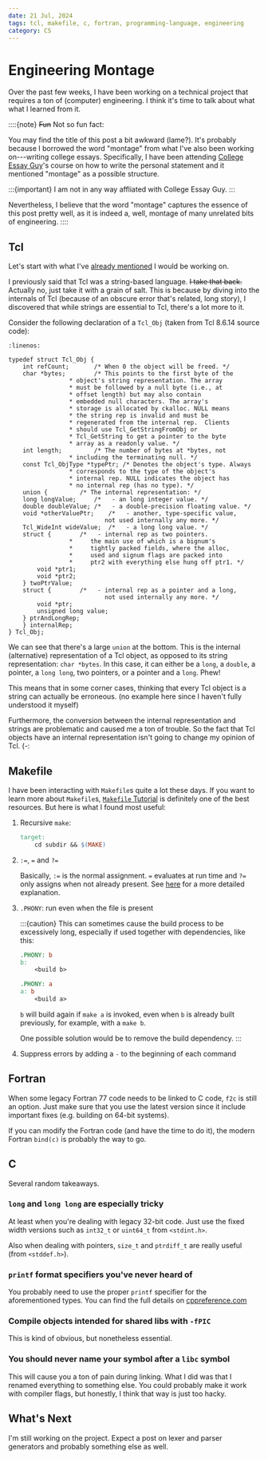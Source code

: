 ```yaml
---
date: 21 Jul, 2024
tags: tcl, makefile, c, fortran, programming-language, engineering
category: CS
---
```


# Engineering Montage

Over the past few weeks, I have been working on a technical project that requires a ton of (computer)
engineering. I think it's time to talk about what what I learned from it.

::::{note}
~~Fun~~ Not so fun fact:

You may find the title of this post a bit awkward (lame?). It's probably because I borrowed the word
"montage" from what I've also been working on---writing college essays. Specifically, I have been
attending [College Essay Guy](https://www.collegeessayguy.com/)'s course on how to write the personal
statement and it mentioned "montage" as a possible structure.

:::{important}
I am not in any way affliated with College Essay Guy.
:::

Nevertheless, I believe that the word "montage" captures the essence of this post pretty well, as it
is indeed a, well, montage of many unrelated bits of engineering.
::::

## Tcl

Let's start with what I've [already mentioned](./learn-tcl-1.md) I would be working on.

I previously said that Tcl was a string-based language. ~~I take that back.~~ Actually no, just take
it with a grain of salt. This is because by diving into the internals of Tcl (because of an obscure
error that's related, long story), I discovered that while strings are essential to Tcl, there's a
lot more to it.

Consider the following declaration of a `Tcl_Obj` (taken from Tcl 8.6.14 source code):

```{code-block} c
:linenos:

typedef struct Tcl_Obj {
    int refCount;		/* When 0 the object will be freed. */
    char *bytes;		/* This points to the first byte of the
				 * object's string representation. The array
				 * must be followed by a null byte (i.e., at
				 * offset length) but may also contain
				 * embedded null characters. The array's
				 * storage is allocated by ckalloc. NULL means
				 * the string rep is invalid and must be
				 * regenerated from the internal rep.  Clients
				 * should use Tcl_GetStringFromObj or
				 * Tcl_GetString to get a pointer to the byte
				 * array as a readonly value. */
    int length;			/* The number of bytes at *bytes, not
				 * including the terminating null. */
    const Tcl_ObjType *typePtr;	/* Denotes the object's type. Always
				 * corresponds to the type of the object's
				 * internal rep. NULL indicates the object has
				 * no internal rep (has no type). */
    union {			/* The internal representation: */
	long longValue;		/*   - an long integer value. */
	double doubleValue;	/*   - a double-precision floating value. */
	void *otherValuePtr;	/*   - another, type-specific value,
	                       not used internally any more. */
	Tcl_WideInt wideValue;	/*   - a long long value. */
	struct {		/*   - internal rep as two pointers.
				 *     the main use of which is a bignum's
				 *     tightly packed fields, where the alloc,
				 *     used and signum flags are packed into
				 *     ptr2 with everything else hung off ptr1. */
	    void *ptr1;
	    void *ptr2;
	} twoPtrValue;
	struct {		/*   - internal rep as a pointer and a long,
	                       not used internally any more. */
	    void *ptr;
	    unsigned long value;
	} ptrAndLongRep;
    } internalRep;
} Tcl_Obj;
```

We can see that there's a large `union` at the bottom. This is the internal (alternative)
representation of a Tcl object, as opposed to its string representation: `char *bytes`. In this
case, it can either be a `long`, a `double`, a pointer, a `long long`, two pointers, or a pointer
and a `long`. Phew!

This means that in some corner cases, thinking that every Tcl object is a string can actually
be erroneous. (no example here since I haven't fully understood it myself)

Furthermore, the conversion between the internal representation and strings are problematic and
caused me a ton of trouble. So the fact that Tcl objects have an internal representation isn't
going to change my opinion of Tcl. (-:

## Makefile

I have been interacting with `Makefile`s quite a lot these days. If you want to learn more about
`Makefile`s, [`Makefile` Tutorial](https://makefiletutorial.com/) is definitely one of the best
resources. But here is what I found most useful:

1. Recursive `make`:

   ```makefile
   target:
       cd subdir && $(MAKE)
   ```

2. `:=`, `=` and `?=`

   Basically, `:=` is the normal assignment. `=` evaluates at run time and `?=` only assigns when
   not already present. See [here](https://makefiletutorial.com/#variables-pt-2) for a more detailed
   explanation.

3. `.PHONY`: run even when the file is present

   :::{caution}
   This can sometimes cause the build process to be excessively long, especially if used together
   with dependencies, like this:

   ```makefile
   .PHONY: b
   b:
       <build b>

   .PHONY: a
   a: b
       <build a>
   ```

   `b` will build again if `make a` is invoked, even when `b` is already built previously, for example,
   with a `make b`.

   One possible solution would be to remove the build dependency.
   :::

4. Suppress errors by adding a `-` to the beginning of each command

## Fortran

When some legacy Fortran 77 code needs to be linked to C code, `f2c` is still an option. Just make
sure that you use the latest version since it include important fixes (e.g. building on 64-bit systems).

If you can modify the Fortran code (and have the time to do it), the modern Fortran `bind(c)` is
probably the way to go.

## C

Several random takeaways.

### `long` and `long long` are especially tricky

At least when you're dealing with legacy 32-bit code. Just use the fixed width versions such as `int32_t` or `uint64_t` from `<stdint.h>`.

Also when dealing with pointers, `size_t` and `ptrdiff_t` are really useful (from `<stddef.h>`).

### `printf` format specifiers you've never heard of

You probably need to use the proper `printf` specifier for the aforementioned types. You can find the
full details on [cppreference.com](https://en.cppreference.com/w/c/io/fprintf)

### Compile objects intended for shared libs with `-fPIC`

This is kind of obvious, but nonetheless essential.

### You should never name your symbol after a `libc` symbol

This will cause you a ton of pain during linking. What I did was that I renamed everything to something else.
You could probably make it work with compiler flags, but honestly, I think that way is just too
hacky.

## What's Next

I'm still working on the project. Expect a post on lexer and parser generators and probably something
else as well.

<script src="https://giscus.app/client.js"
        data-repo="acciochris/acciochris.github.io"
        data-repo-id="R_kgDOKDyTVg"
        data-category="Announcements"
        data-category-id="DIC_kwDOKDyTVs4CYZPy"
        data-mapping="pathname"
        data-strict="0"
        data-reactions-enabled="1"
        data-emit-metadata="0"
        data-input-position="bottom"
        data-theme="preferred_color_scheme"
        data-lang="en"
        data-loading="lazy"
        crossorigin="anonymous"
        async>
</script>
